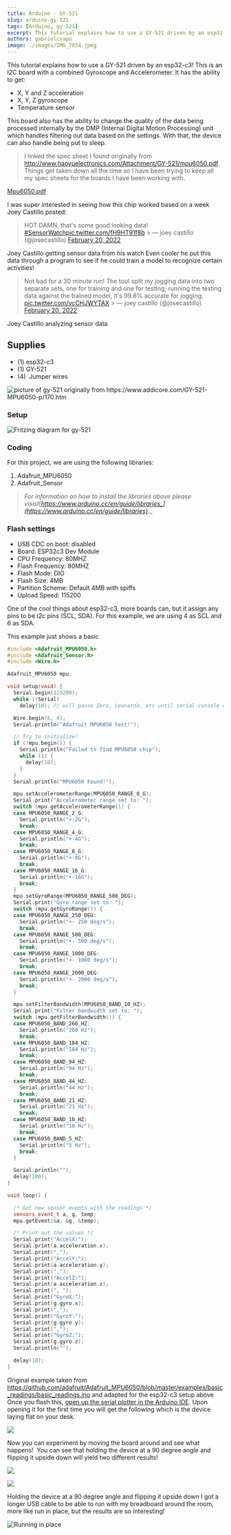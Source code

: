 ```yaml
---
title: Arduino - GY-521
slug: arduino-gy-521
tags: [Arduino, gy-521]
excerpt: This tutorial explains how to use a GY-521 driven by an esp32-c3! This is an I2C board with a combined Gyroscope and Accelerometer.
authors: gabrielcsapo
image: ./images/IMG_7034.jpeg
---
```


This tutorial explains how to use a GY-521 driven by an esp32-c3! This is an I2C board with a combined Gyroscope and Accelerometer. It has the ability to get:

- X, Y and Z acceleration
- X, Y, Z gyroscope
- Temperature sensor

<!-- truncate -->

This board also has the ability to change the quality of the data being processed internally by the DMP (Internal Digital Motion Processing) unit which handles filtering out data based on the settings. With that, the device can also handle being put to sleep.

> I linked the spec sheet I found originally from <http://www.haoyuelectronics.com/Attachment/GY-521/mpu6050.pdf>. Things get taken down all the time so I have been trying to keep all my spec sheets for the boards I have been working with.

[Mpu6050.pdf](../files/2022/02/mpu6050.pdf)

I was super interested in seeing how this chip worked based on a week Joey Castillo posted:

> HOT DAMN, that&#39;s some good looking data! [#SensorWatch](https://twitter.com/hashtag/SensorWatch?src=hash&ref_src=twsrc%5Etfw)[pic.twitter.com/fH9HT91f8b](https://t.co/fH9HT91f8b) > &mdash; joey castillo (@josecastillo) [February 20, 2022](https://twitter.com/josecastillo/status/1495457090462269444?ref_src=twsrc%5Etfw)

Joey Castillo getting sensor data from his watch
Even cooler he put this data through a program to see if he could train a model to recognize certain activities!

> Not bad for a 30 minute run! The tool split my jogging data into two separate sets, one for training and one for testing; running the testing data against the trained model, it&#39;s 99.8% accurate for jogging. [pic.twitter.com/vcCHJWYTAX](https://t.co/vcCHJWYTAX) > &mdash; joey castillo (@josecastillo) [February 20, 2022](https://twitter.com/josecastillo/status/1495543584140976130?ref_src=twsrc%5Etfw)

Joey Castillo analyzing sensor data

## Supplies

- (1) esp32-c3
- (1) GY-521
- (4)  Jumper wires

![picture of gy-521 originally from <https://www.addicore.com/GY-521-MPU6050-p/170.htm>](./images/170-4.jpg)

### Setup

![Fritzing diagram for gy-521](./images/arduino-gy-521_bb-1.png)

### Coding

For this project, we are using the following libraries:

1. Adafruit_MPU6050
2. Adafruit_Sensor

> _For information on how to install the libraries above please visist_[_https://www.arduino.cc/en/guide/libraries_](https://www.arduino.cc/en/guide/libraries)_._

### Flash settings

- USB CDC on boot: disabled
- Board: ESP32c3 Dev Module
- CPU Frequency: 80MHZ
- Flash Frequency: 80MHZ
- Flash Mode: DIO
- Flash Size: 4MB
- Partition Scheme: Default 4MB with spiffs
- Upload Speed: 115200

One of the cool things about esp32-c3, more boards can, but it assign any pins to be i2c pins (SCL, SDA). For this example, we are using 4 as SCL and 6 as SDA.

This example just shows a basic

```cpp showLineNumbers
#include <Adafruit_MPU6050.h>
#include <Adafruit_Sensor.h>
#include <Wire.h>

Adafruit_MPU6050 mpu;

void setup(void) {
  Serial.begin(115200);
  while (!Serial)
    delay(10); // will pause Zero, Leonardo, etc until serial console opens

  Wire.begin(6, 4);
  Serial.println("Adafruit MPU6050 test!");

  // Try to initialize!
  if (!mpu.begin()) {
    Serial.println("Failed to find MPU6050 chip");
    while (1) {
      delay(10);
    }
  }
  Serial.println("MPU6050 Found!");

  mpu.setAccelerometerRange(MPU6050_RANGE_8_G);
  Serial.print("Accelerometer range set to: ");
  switch (mpu.getAccelerometerRange()) {
  case MPU6050_RANGE_2_G:
    Serial.println("+-2G");
    break;
  case MPU6050_RANGE_4_G:
    Serial.println("+-4G");
    break;
  case MPU6050_RANGE_8_G:
    Serial.println("+-8G");
    break;
  case MPU6050_RANGE_16_G:
    Serial.println("+-16G");
    break;
  }
  mpu.setGyroRange(MPU6050_RANGE_500_DEG);
  Serial.print("Gyro range set to: ");
  switch (mpu.getGyroRange()) {
  case MPU6050_RANGE_250_DEG:
    Serial.println("+- 250 deg/s");
    break;
  case MPU6050_RANGE_500_DEG:
    Serial.println("+- 500 deg/s");
    break;
  case MPU6050_RANGE_1000_DEG:
    Serial.println("+- 1000 deg/s");
    break;
  case MPU6050_RANGE_2000_DEG:
    Serial.println("+- 2000 deg/s");
    break;
  }

  mpu.setFilterBandwidth(MPU6050_BAND_10_HZ);
  Serial.print("Filter bandwidth set to: ");
  switch (mpu.getFilterBandwidth()) {
  case MPU6050_BAND_260_HZ:
    Serial.println("260 Hz");
    break;
  case MPU6050_BAND_184_HZ:
    Serial.println("184 Hz");
    break;
  case MPU6050_BAND_94_HZ:
    Serial.println("94 Hz");
    break;
  case MPU6050_BAND_44_HZ:
    Serial.println("44 Hz");
    break;
  case MPU6050_BAND_21_HZ:
    Serial.println("21 Hz");
    break;
  case MPU6050_BAND_10_HZ:
    Serial.println("10 Hz");
    break;
  case MPU6050_BAND_5_HZ:
    Serial.println("5 Hz");
    break;
  }

  Serial.println("");
  delay(100);
}

void loop() {

  /* Get new sensor events with the readings */
  sensors_event_t a, g, temp;
  mpu.getEvent(&a, &g, &temp);

  /* Print out the values */
  Serial.print("AccelX:");
  Serial.print(a.acceleration.x);
  Serial.print(",");
  Serial.print("AccelY:");
  Serial.print(a.acceleration.y);
  Serial.print(",");
  Serial.print("AccelZ:");
  Serial.print(a.acceleration.z);
  Serial.print(", ");
  Serial.print("GyroX:");
  Serial.print(g.gyro.x);
  Serial.print(",");
  Serial.print("GyroY:");
  Serial.print(g.gyro.y);
  Serial.print(",");
  Serial.print("GyroZ:");
  Serial.print(g.gyro.z);
  Serial.println("");

  delay(10);
}
```

Original example taken from <https://github.com/adafruit/Adafruit_MPU6050/blob/master/examples/basic_readings/basic_readings.ino> and adapted for the esp32-c3 setup above
Once you flash this, [open up the serial plotter in the Arduino IDE](https://docs.arduino.cc/software/ide-v2/tutorials/ide-v2-serial-plotter). Upon opening it for the first time you will get the following which is the device laying flat on your desk.

![](./images/Screen-Shot-2022-02-24-at-6.48.47-PM.png)

Now you can experiment by moving the board around and see what happens!  You can see that holding the device at a 90 degree angle and flipping it upside down will yield two different results!

![](./images/Screen-Shot-2022-02-24-at-6.51.04-PM.png)

![](./images/Screen-Shot-2022-02-24-at-6.51.14-PM.png)

Holding the device at a 90 degree angle and flipping it upside down
I got a longer USB cable to be able to run with my breadboard around the room, more like run in place, but the results are so interesting!

![Running in place](./images/Screen-Shot-2022-02-24-at-6.52.28-PM.png)
